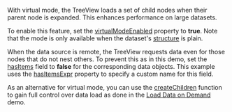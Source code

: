 With virtual mode, the TreeView loads a set of child nodes when their parent node is expanded. This enhances performance on large datasets.

To enable this feature, set the [virtualModeEnabled](/Documentation/ApiReference/UI_Components/dxTreeView/Configuration/#virtualModeEnabled) property to **true**. Note that the mode is only available when the dataset's [structure](/Documentation/ApiReference/UI_Components/dxTreeView/Configuration/#dataStructure) is plain.

When the data source is remote, the TreeView requests data even for those nodes that do not nest others. To prevent this as in this demo, set the [hasItems](/Documentation/ApiReference/UI_Components/dxTreeView/Configuration/items/#hasItems) field to **false** for the corresponding data objects. This example uses the [hasItemsExpr](/Documentation/ApiReference/UI_Components/dxTreeView/Configuration/#hasItemsExpr) property to specify a custom name for this field.

As an alternative for virtual mode, you can use the [createChildren](/Documentation/ApiReference/UI_Components/dxTreeView/Configuration/#createChildren) function to gain full control over data load as done in the [Load Data on Demand](/Demos/WidgetsGallery/Demo/TreeView/LoadDataOnDemand) demo.
